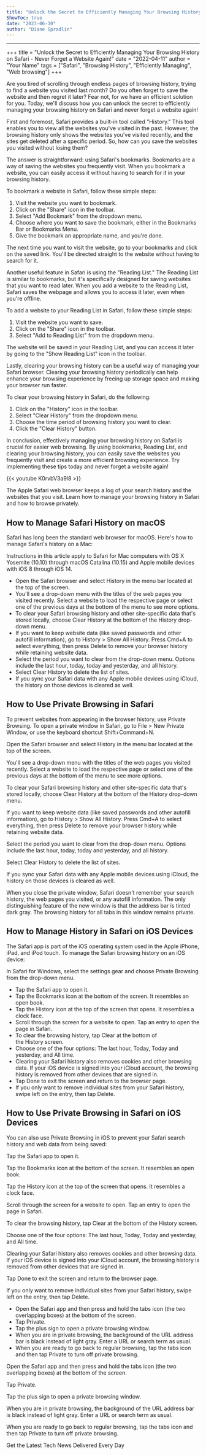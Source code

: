 ```yaml
---
title: "Unlock the Secret to Efficiently Managing Your Browsing History on Safari - Never Forget a Website Again!"
ShowToc: true 
date: "2023-06-30"
author: "Diane Spradlin"
---
```

*****
+++ 
title = "Unlock the Secret to Efficiently Managing Your Browsing History on Safari - Never Forget a Website Again!" 
date = "2022-04-11" 
author = "Your Name" 
tags = ["Safari", "Browsing History", "Efficiently Managing", "Web browsing"]
+++ 

Are you tired of scrolling through endless pages of browsing history, trying to find a website you visited last month? Do you often forget to save the website and then regret it later? Fear not, for we have an efficient solution for you. Today, we'll discuss how you can unlock the secret to efficiently managing your browsing history on Safari and never forget a website again!

First and foremost, Safari provides a built-in tool called "History." This tool enables you to view all the websites you've visited in the past. However, the browsing history only shows the websites you've visited recently, and the sites get deleted after a specific period. So, how can you save the websites you visited without losing them?

The answer is straightforward: using Safari's bookmarks. Bookmarks are a way of saving the websites you frequently visit. When you bookmark a website, you can easily access it without having to search for it in your browsing history.

To bookmark a website in Safari, follow these simple steps:

1. Visit the website you want to bookmark.
2. Click on the "Share" icon in the toolbar.
3. Select "Add Bookmark" from the dropdown menu.
4. Choose where you want to save the bookmark, either in the Bookmarks Bar or Bookmarks Menu.
5. Give the bookmark an appropriate name, and you're done.

The next time you want to visit the website, go to your bookmarks and click on the saved link. You'll be directed straight to the website without having to search for it.

Another useful feature in Safari is using the "Reading List." The Reading List is similar to bookmarks, but it's specifically designed for saving websites that you want to read later. When you add a website to the Reading List, Safari saves the webpage and allows you to access it later, even when you're offline.

To add a website to your Reading List in Safari, follow these simple steps:

1. Visit the website you want to save.
2. Click on the "Share" icon in the toolbar.
3. Select "Add to Reading List" from the dropdown menu.

The website will be saved in your Reading List, and you can access it later by going to the "Show Reading List" icon in the toolbar.

Lastly, clearing your browsing history can be a useful way of managing your Safari browser. Clearing your browsing history periodically can help enhance your browsing experience by freeing up storage space and making your browser run faster.

To clear your browsing history in Safari, do the following:

1. Click on the "History" icon in the toolbar.
2. Select "Clear History" from the dropdown menu.
3. Choose the time period of browsing history you want to clear.
4. Click the "Clear History" button.

In conclusion, effectively managing your browsing history on Safari is crucial for easier web browsing. By using bookmarks, Reading List, and clearing your browsing history, you can easily save the websites you frequently visit and create a more efficient browsing experience. Try implementing these tips today and never forget a website again!

{{< youtube K0rvbV3a9l8 >}} 




The Apple Safari web browser keeps a log of your search history and the websites that you visit. Learn how to manage your browsing history in Safari and how to browse privately.

 
##   How to Manage Safari History on macOS  
 

Safari has long been the standard web browser for macOS. Here's how to manage Safari's history on a Mac:

 
Instructions in this article apply to Safari for Mac computers with OS X Yosemite (10.10) through macOS Catalina (10.15) and Apple mobile devices with iOS 8 through iOS 14.
 
- Open the Safari browser and select History in the menu bar located at the top of the screen.
 - You'll see a drop-down menu with the titles of the web pages you visited recently. Select a website to load the respective page or select one of the previous days at the bottom of the menu to see more options.
 - To clear your Safari browsing history and other site-specific data that's stored locally, choose Clear History at the bottom of the History drop-down menu.
 - If you want to keep website data (like saved passwords and other autofill information), go to History > Show All History. Press Cmd+A to select everything, then press Delete to remove your browser history while retaining website data.
 - Select the period you want to clear from the drop-down menu. Options include the last hour, today, today and yesterday, and all history.
 - Select Clear History to delete the list of sites.
 - If you sync your Safari data with any Apple mobile devices using iCloud, the history on those devices is cleared as well.

 
##   How to Use Private Browsing in Safari  
 

To prevent websites from appearing in the browser history, use Private Browsing. To open a private window in Safari, go to File > New Private Window, or use the keyboard shortcut Shift+Command+N.

 

Open the Safari browser and select History in the menu bar located at the top of the screen.

 

You'll see a drop-down menu with the titles of the web pages you visited recently. Select a website to load the respective page or select one of the previous days at the bottom of the menu to see more options.

 

To clear your Safari browsing history and other site-specific data that's stored locally, choose Clear History at the bottom of the History drop-down menu.

 
If you want to keep website data (like saved passwords and other autofill information), go to History > Show All History. Press Cmd+A to select everything, then press Delete to remove your browser history while retaining website data.
 

Select the period you want to clear from the drop-down menu. Options include the last hour, today, today and yesterday, and all history.

 

Select Clear History to delete the list of sites.

 
If you sync your Safari data with any Apple mobile devices using iCloud, the history on those devices is cleared as well.
 

When you close the private window, Safari doesn't remember your search history, the web pages you visited, or any autofill information. The only distinguishing feature of the new window is that the address bar is tinted dark gray. The browsing history for all tabs in this window remains private.

 
##   How to Manage History in Safari on iOS Devices  
 

The Safari app is part of the iOS operating system used in the Apple iPhone, iPad, and iPod touch. To manage the Safari browsing history on an iOS device:

 
In Safari for Windows, select the settings gear and choose Private Browsing from the drop-down menu.
 
- Tap the Safari app to open it.
 - Tap the Bookmarks icon at the bottom of the screen. It resembles an open book.
 - Tap the History icon at the top of the screen that opens. It resembles a clock face.
 - Scroll through the screen for a website to open. Tap an entry to open the page in Safari.
 - To clear the browsing history, tap Clear at the bottom of the History screen.
 - Choose one of the four options: The last hour, Today, Today and yesterday, and All time.
 - Clearing your Safari history also removes cookies and other browsing data. If your iOS device is signed into your iCloud account, the browsing history is removed from other devices that are signed in.
 - Tap Done to exit the screen and return to the browser page.
 - If you only want to remove individual sites from your Safari history, swipe left on the entry, then tap Delete.

 
##   How to Use Private Browsing in Safari on iOS Devices  
 

You can also use Private Browsing in iOS to prevent your Safari search history and web data from being saved:

 

Tap the Safari app to open it.

 

Tap the Bookmarks icon at the bottom of the screen. It resembles an open book.

 

Tap the History icon at the top of the screen that opens. It resembles a clock face.

 

Scroll through the screen for a website to open. Tap an entry to open the page in Safari.

 

To clear the browsing history, tap Clear at the bottom of the History screen.

 

Choose one of the four options: The last hour, Today, Today and yesterday, and All time.

 
Clearing your Safari history also removes cookies and other browsing data. If your iOS device is signed into your iCloud account, the browsing history is removed from other devices that are signed in.
 

Tap Done to exit the screen and return to the browser page.

 
If you only want to remove individual sites from your Safari history, swipe left on the entry, then tap Delete.
 
- Open the Safari app and then press and hold the tabs icon (the two overlapping boxes) at the bottom of the screen.
 - Tap Private.
 - Tap the plus sign to open a private browsing window.
 - When you are in private browsing, the background of the URL address bar is black instead of light gray. Enter a URL or search term as usual.
 - When you are ready to go back to regular browsing, tap the tabs icon and then tap Private to turn off private browsing.

 

Open the Safari app and then press and hold the tabs icon (the two overlapping boxes) at the bottom of the screen.

 

Tap Private.

 

Tap the plus sign to open a private browsing window.

 

When you are in private browsing, the background of the URL address bar is black instead of light gray. Enter a URL or search term as usual.

 

When you are ready to go back to regular browsing, tap the tabs icon and then tap Private to turn off private browsing.

 

Get the Latest Tech News Delivered Every Day




